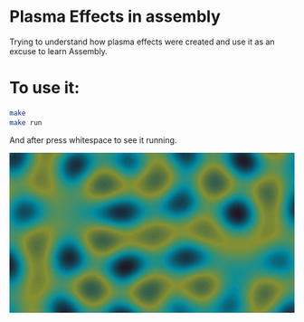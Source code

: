 # Plasma Effects in assembly

Trying to understand how plasma effects were created and use it as an excuse to learn Assembly.

# To use it:

```bash
make
make run
```

And after press whitespace to see it running.


![Photo](photo.png)